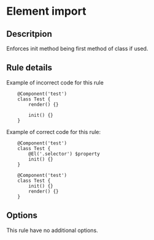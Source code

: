 # Element import

## Descritpion

Enforces init method being first method of class if used.

## Rule details

Example of incorrect code for this rule

```
    @Component('test')
    class Test {
        render() {}

        init() {}
    }
```

Example of correct code for this rule:

```
    @Component('test')
    class Test {
        @El('.selector') $property
        init() {}
    }

    @Component('test')
    class Test {
        init() {}
        render() {}
    }
```

## Options

This rule have no additional options.
